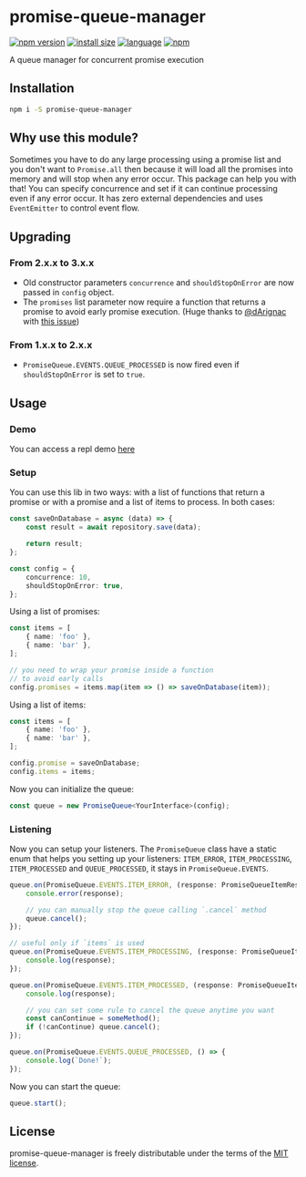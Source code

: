 # promise-queue-manager

[![npm version](https://img.shields.io/npm/v/promise-queue-manager.svg?style=flat)](https://www.npmjs.org/package/promise-queue-manager)
[![install size](https://packagephobia.now.sh/badge?p=promise-queue-manager)](https://packagephobia.now.sh/result?p=promise-queue-manager)
[![language](https://img.shields.io/github/languages/top/gustavolaux/promise-queue-manager?style=flat)](https://www.npmjs.org/package/promise-queue-manager)
[![npm](https://img.shields.io/npm/dm/promise-queue-manager?style=flat)](https://www.npmjs.org/package/promise-queue-manager)

A queue manager for concurrent promise execution

## Installation

```sh
npm i -S promise-queue-manager
```

## Why use this module?

Sometimes you have to do any large processing using a promise list and you don't want to `Promise.all` then because it will load all the promises into memory and will stop when any error occur. This package can help you with that! You can specify concurrence and set if it can continue processing even if any error occur. It has zero external dependencies and uses `EventEmitter` to control event flow.

## Upgrading

### From 2.x.x to 3.x.x

- Old constructor parameters `concurrence` and `shouldStopOnError` are now passed in `config` object.
- The `promises` list parameter now require a function that returns a promise to avoid early promise execution. (Huge thanks to [@dArignac](https://github.com/dArignac) with [this issue](https://github.com/gustavolaux/promise-queue-manager/issues/16))

### From 1.x.x to 2.x.x

- `PromiseQueue.EVENTS.QUEUE_PROCESSED` is now fired even if `shouldStopOnError` is set to `true`.

## Usage

### Demo

You can access a repl demo [here](https://repl.it/@gustavolaux/promise-queue-manager-demo)

### Setup

You can use this lib in two ways: with a list of functions that return a promise or with a promise and a list of items to process. In both cases:

```ts
const saveOnDatabase = async (data) => {
    const result = await repository.save(data);

    return result;
};

const config = {
    concurrence: 10,
    shouldStopOnError: true,
};
```

Using a list of promises:
```ts
const items = [
    { name: 'foo' },
    { name: 'bar' },
];

// you need to wrap your promise inside a function
// to avoid early calls
config.promises = items.map(item => () => saveOnDatabase(item));
```

Using a list of items:
```ts
const items = [
    { name: 'foo' },
    { name: 'bar' },
];

config.promise = saveOnDatabase;
config.items = items;
```

Now you can initialize the queue:
```ts
const queue = new PromiseQueue<YourInterface>(config);
```

### Listening

Now you can setup your listeners. The `PromiseQueue` class have a static enum that helps you setting up your listeners: `ITEM_ERROR`, `ITEM_PROCESSING`, `ITEM_PROCESSED` and `QUEUE_PROCESSED`, it stays in `PromiseQueue.EVENTS`.
```ts
queue.on(PromiseQueue.EVENTS.ITEM_ERROR, (response: PromiseQueueItemResponse<any>) => {
    console.error(response);

    // you can manually stop the queue calling `.cancel` method
    queue.cancel();
});

// useful only if `items` is used
queue.on(PromiseQueue.EVENTS.ITEM_PROCESSING, (response: PromiseQueueItemResponse<any>) => {
    console.log(response);
});

queue.on(PromiseQueue.EVENTS.ITEM_PROCESSED, (response: PromiseQueueItemResponse<any>) => {
    console.log(response);

    // you can set some rule to cancel the queue anytime you want
    const canContinue = someMethod();
    if (!canContinue) queue.cancel();
});

queue.on(PromiseQueue.EVENTS.QUEUE_PROCESSED, () => {
    console.log(`Done!`);
});
```

Now you can start the queue:
```ts
queue.start();
```

## License

promise-queue-manager is freely distributable under the terms of the [MIT license](https://github.com/gustavolaux/promise-queue-manager/blob/master/LICENSE).
